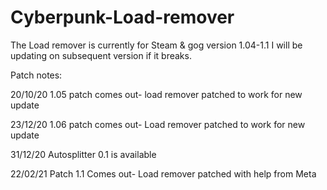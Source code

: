 # Cyberpunk-Load-remover

The Load remover is currently for Steam & gog version 1.04-1.1
I will be updating on subsequent version if it breaks.

Patch notes:

20/10/20
1.05 patch comes out- load remover patched to work for new update

23/12/20
1.06 patch comes out- Load remover patched to work for new update

31/12/20
Autosplitter 0.1 is available


22/02/21
Patch 1.1 Comes out- Load remover patched with help from Meta 
